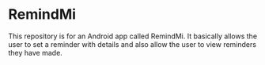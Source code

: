 # RemindMi
This repository is for an Android app called RemindMi. It basically allows the user to set a reminder with details and also allow the user to view reminders they have made.
